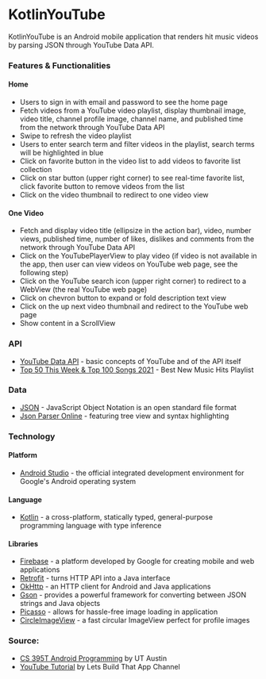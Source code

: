 # KotlinYouTube

KotlinYouTube is an Android mobile application that renders hit music videos by parsing JSON through YouTube Data API.

### Features & Functionalities

#### Home

- Users to sign in with email and password to see the home page
- Fetch videos from a YouTube video playlist, display thumbnail image, video title, channel profile image, channel name, and published time from the network through YouTube Data API
- Swipe to refresh the video playlist
- Users to enter search term and filter videos in the playlist, search terms will be highlighted in blue
- Click on favorite button in the video list to add videos to favorite list collection
- Click on star button (upper right corner) to see real-time favorite list, click favorite button to remove videos from the list
- Click on the video thumbnail to redirect to one video view

#### One Video

- Fetch and display video title (ellipsize in the action bar), video, number views, published time, number of likes, dislikes and comments from the network through YouTube Data API
- Click on the YouTubePlayerView to play video (if video is not available in the app, then user can view videos on YouTube web page, see the following step)
- Click on the YouTube search icon (upper right corner) to redirect to a WebView (the real YouTube web page)
- Click on chevron button to expand or fold description text view
- Click on the up next video thumbnail and redirect to the YouTube web page
- Show content in a ScrollView

### API

- [YouTube Data API](https://developers.google.com/youtube/v3/getting-started) - basic concepts of YouTube and of the API itself
- [Top 50 This Week & Top 100 Songs 2021](https://www.youtube.com/playlist?list=PLx0sYbCqOb8TBPRdmBHs5Iftvv9TPboYG) - Best New Music Hits Playlist

### Data 

- [JSON](https://www.json.org/json-en.html) - JavaScript Object Notation is an open standard file format
- [Json Parser Online](http://json.parser.online.fr/) - featuring tree view and syntax highlighting
   
### Technology

#### Platform

- [Android Studio](https://developer.android.com/studio?hl=es) - the official integrated development environment for Google's Android operating system

#### Language 

- [Kotlin](https://kotlinlang.org/) - a cross-platform, statically typed, general-purpose programming language with type inference

#### Libraries

- [Firebase](https://firebase.google.com/) - a platform developed by Google for creating mobile and web applications
- [Retrofit](https://square.github.io/retrofit/) - turns HTTP API into a Java interface
- [OkHttp](https://square.github.io/okhttp/) - an HTTP client for Android and Java applications
- [Gson](https://guides.codepath.com/android/leveraging-the-gson-library) - provides a powerful framework for converting between JSON strings and Java objects
- [Picasso](https://square.github.io/picasso/) - allows for hassle-free image loading in application
- [CircleImageView](https://github.com/hdodenhof/CircleImageView) - a fast circular ImageView perfect for profile images

### Source:

- [CS 395T Android Programming](https://www.cs.utexas.edu/users/witchel/371M/schedule.html) by UT Austin
- [YouTube Tutorial](https://www.youtube.com/playlist?list=PL0dzCUj1L5JGfHj1lwxOq67zAJV3e1S9S) by Lets Build That App Channel